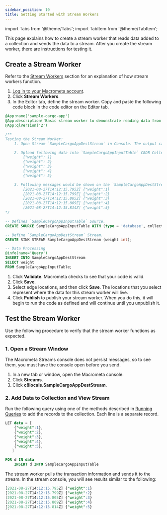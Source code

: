 ```yaml
---
sidebar_position: 10
title: Getting Started with Stream Workers
---
```


import Tabs from '@theme/Tabs';
import TabItem from '@theme/TabItem';

This page explains how to create a stream worker that reads data added to a collection and sends the data to a stream. After you create the stream worker, there are instructions for testing it. 

## Create a Stream Worker

Refer to the [Stream Workers](/cep/index.md) section for an explanation of how stream workers function.

1. [Log in to your Macrometa account](https://auth-play.macrometa.io/).
1. Click **Stream Workers**.
1. In the Editor tab, define the stream worker. Copy and paste the following code block in the code editor on the Editor tab.

```sql
@App:name('sample-cargo-app')
@App:description('Basic stream worker to demonstrate reading data from a collection and sending it to a stream. The stream and collection are created automatically if they do not already exist.')
@App:qlVersion('2')

/**
Testing the Stream Worker:
    1. Open Stream `SampleCargoAppDestStream` in Console. The output can be monitored here.

    2. Upload following data into `SampleCargoAppInputTable` C8DB Collection.
        {"weight": 1}
        {"weight": 2}
        {"weight": 3}
        {"weight": 4}
        {"weight": 5}

    3. Following messages would be shown on the `SampleCargoAppDestStream` Stream Console.
        [2021-08-27T14:12:15.795Z] {"weight":1}
        [2021-08-27T14:12:15.799Z] {"weight":2}
        [2021-08-27T14:12:15.805Z] {"weight":3}
        [2021-08-27T14:12:15.809Z] {"weight":4}
        [2021-08-27T14:12:15.814Z] {"weight":5}
*/

-- Defines `SampleCargoAppInputTable` Source.
CREATE SOURCE SampleCargoAppInputTable WITH (type = 'database', collection = "SampleCargoAppInputTable", collection.type="doc" , replication.type="global", map.type='json') (weight int);

-- Define `SampleCargoAppDestStream` Stream.
CREATE SINK STREAM SampleCargoAppDestStream (weight int);

-- Data Processing
@info(name='Query')
INSERT INTO SampleCargoAppDestStream
SELECT weight
FROM SampleCargoAppInputTable;
```

1. Click **Validate**. Macrometa checks to see that your code is valid.
1. Click **Save**.
1. Select edge locations, and then click **Save**. The locations that you select represent where the data for this stream worker will live.
1. Click **Publish** to publish your stream worker. When you do this, it will begin to run the code as defined and will continue until you unpublish it.

## Test the Stream Worker

Use the following procedure to verify that the stream worker functions as expected.

### 1. Open a Stream Window

The Macrometa Streams console does not persist messages, so to see them, you must have the console open before you send.

1. In a new tab or window, open the Macrometa console.
1. Click **Streams**.
1. Click **c8locals.SampleCargoAppDestStream**.

### 2. Add Data to Collection and View Stream

Run the following query using one of the methods described in [Running Queries](../../queryworkers/running-queries.md) to add the records to the collection. Each line is a separate record.

```sql
LET data = [
    {"weight":1},
    {"weight":2},
    {"weight":3},
    {"weight":4},
    {"weight":5},
   ]

FOR d IN data
    INSERT d INTO SampleCargoAppInputTable
```

The stream worker pulls the transaction information and sends it to the stream. In the stream console, you will see results similar to the following:

```sql
[2021-08-27T14:12:15.795Z] {"weight":1}
[2021-08-27T14:12:15.799Z] {"weight":2}
[2021-08-27T14:12:15.805Z] {"weight":3}
[2021-08-27T14:12:15.809Z] {"weight":4}
[2021-08-27T14:12:15.814Z] {"weight":5}
``